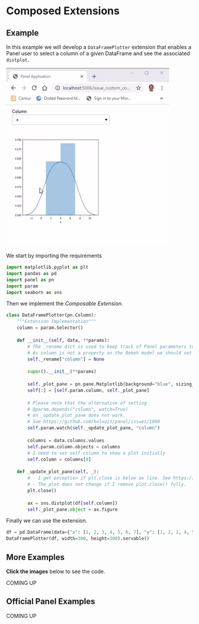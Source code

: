 # Composed Extensions

## Example

In this example we will develop a `DataFramePlotter` extension that enables a Panel user to select a column of a given DataFrame and see the associated `distplot`.

[![Data FramePlotter](dataframe-plotter.gif)](https://github.com/MarcSkovMadsen/awesome-panel-extensions/blob/master/examples/guide/dataframe_plotter.py)

We start by importing the requirements

```python
import matplotlib.pyplot as plt
import pandas as pd
import panel as pn
import param
import seaborn as sns
```

Then we implement the *Composable Extension*.

```python
class DataFramePlotter(pn.Column):
    """Extension Implementation"""
    column = param.Selector()

    def __init__(self, data, **params):
        # The _rename dict is used to keep track of Panel parameters to sync to Bokeh properties.
        # As column is not a property on the Bokeh model we should set it to None
        self._rename["column"] = None

        super().__init__(**params)

        self._plot_pane = pn.pane.Matplotlib(background="blue", sizing_mode="stretch_both")
        self[:] = [self.param.column, self._plot_pane]

        # Please note that the alternative of setting
        # @param.depends("column", watch=True)
        # on _update_plot_pane does not work.
        # See https://github.com/holoviz/panel/issues/1060
        self.param.watch(self._update_plot_pane, "column")

        columns = data.columns.values
        self.param.column.objects = columns
        # I need to set self.column to show a plot initially
        self.column = columns[0]

    def _update_plot_pane(self, _):
        # - I get exception if plt.close is below ax line. See https://github.com/holoviz/panel/issues/1482
        # - The plot does not change if I remove plot.close() fully.
        plt.close()

        ax = sns.distplot(df[self.column])
        self._plot_pane.object = ax.figure
```

Finally we can use the extension.

```python
df = pd.DataFrame(data={"x": [1, 2, 3, 4, 5, 6, 7], "y": [1, 2, 2, 4, 5, 9, 7]})
DataFramePlotter(df, width=300, height=300).servable()
```

## More Examples

**Click the images** below to see the code.

COMING UP

## Official Panel Examples

COMING UP